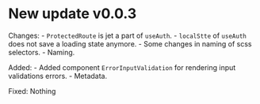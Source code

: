 # New update v0.0.3

Changes:
	- `ProtectedRoute` is jet a part of `useAuth`.
	- `localStte` of `useAuth` does not save a loading state anymore.
	-	Some changes in naming of scss selectors.
	- Naming.

Added:
	- Added component `ErrorInputValidation` for rendering input validations errors.
	- Metadata.

Fixed:
	Nothing